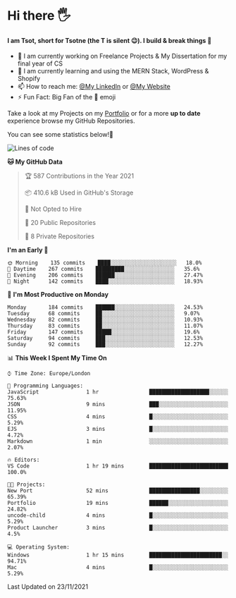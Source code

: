 # Hi there :raised_hand_with_fingers_splayed:
#### I am Tsot, short for Tsotne (the T is silent :wink:). I build & break things :space_invader:
- :telescope: I am currently working on Freelance Projects & My Dissertation for my final year of CS
- :seedling: I am currently learning and using the MERN Stack, WordPress & Shopify
- :mailbox: How to reach me: [@My LinkedIn](https://www.linkedin.com/in/tsotne-gvadzabia/) or [@My Website](https://tsotnegvadzabia.me/contact)
- :zap: Fun Fact: Big Fan of the :space_invader: emoji

Take a look at my Projects on my [Portfolio](https://tsotne.co.uk/) or for a more **up to date** experience browse my GitHub Repositories.

You can see some statistics below!:space_invader:
<!--START_SECTION:waka-->
![Lines of code](https://img.shields.io/badge/From%20Hello%20World%20I%27ve%20Written-3.5%20million%20lines%20of%20code-blue)

**🐱 My GitHub Data** 

> 🏆 587 Contributions in the Year 2021
 > 
> 📦 410.6 kB Used in GitHub's Storage 
 > 
> 🚫 Not Opted to Hire
 > 
> 📜 20 Public Repositories 
 > 
> 🔑 8 Private Repositories  
 > 
**I'm an Early 🐤** 

```text
🌞 Morning    135 commits    ████░░░░░░░░░░░░░░░░░░░░░   18.0% 
🌆 Daytime    267 commits    █████████░░░░░░░░░░░░░░░░   35.6% 
🌃 Evening    206 commits    ██████░░░░░░░░░░░░░░░░░░░   27.47% 
🌙 Night      142 commits    ████░░░░░░░░░░░░░░░░░░░░░   18.93%

```
📅 **I'm Most Productive on Monday** 

```text
Monday       184 commits    ██████░░░░░░░░░░░░░░░░░░░   24.53% 
Tuesday      68 commits     ██░░░░░░░░░░░░░░░░░░░░░░░   9.07% 
Wednesday    82 commits     ██░░░░░░░░░░░░░░░░░░░░░░░   10.93% 
Thursday     83 commits     ██░░░░░░░░░░░░░░░░░░░░░░░   11.07% 
Friday       147 commits    █████░░░░░░░░░░░░░░░░░░░░   19.6% 
Saturday     94 commits     ███░░░░░░░░░░░░░░░░░░░░░░   12.53% 
Sunday       92 commits     ███░░░░░░░░░░░░░░░░░░░░░░   12.27%

```


📊 **This Week I Spent My Time On** 

```text
⌚︎ Time Zone: Europe/London

💬 Programming Languages: 
JavaScript               1 hr                ███████████████████░░░░░░   75.63% 
JSON                     9 mins              ███░░░░░░░░░░░░░░░░░░░░░░   11.95% 
CSS                      4 mins              █░░░░░░░░░░░░░░░░░░░░░░░░   5.29% 
EJS                      3 mins              █░░░░░░░░░░░░░░░░░░░░░░░░   4.72% 
Markdown                 1 min               ░░░░░░░░░░░░░░░░░░░░░░░░░   2.07%

🔥 Editors: 
VS Code                  1 hr 19 mins        █████████████████████████   100.0%

🐱‍💻 Projects: 
New Port                 52 mins             ████████████████░░░░░░░░░   65.39% 
Portfolio                19 mins             ██████░░░░░░░░░░░░░░░░░░░   24.82% 
uncode-child             4 mins              █░░░░░░░░░░░░░░░░░░░░░░░░   5.29% 
Product Launcher         3 mins              █░░░░░░░░░░░░░░░░░░░░░░░░   4.5%

💻 Operating System: 
Windows                  1 hr 15 mins        ███████████████████████░░   94.71% 
Mac                      4 mins              █░░░░░░░░░░░░░░░░░░░░░░░░   5.29%

```


 Last Updated on 23/11/2021
<!--END_SECTION:waka-->
